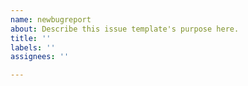 ```yaml
---
name: newbugreport
about: Describe this issue template's purpose here.
title: ''
labels: ''
assignees: ''

---
```



